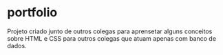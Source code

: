 # portfolio

Projeto criado junto de outros colegas para aprensetar alguns conceitos sobre HTML e CSS para outros colegas que atuam apenas com banco de dados.
